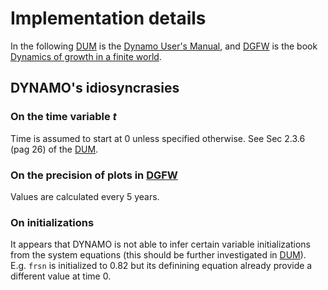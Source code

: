 # Implementation details

In the following [DUM] is the [Dynamo User's Manual][DUM], and [DGFW] is the book [Dynamics of growth in a finite world][DGFW].

## DYNAMO's idiosyncrasies

### On the time variable $t$
Time is assumed to start at $0$ unless specified otherwise. See Sec 2.3.6 (pag 26) of the [DUM].

### On the precision of plots in [DGFW]
Values are calculated every 5 years. 

### On initializations
It appears that DYNAMO is not able to infer certain variable initializations from the system equations (this should be further investigated in [DUM]).  
E.g. $\mathtt{frsn}$ is initialized to $0.82$ but its definining equation already provide a different value at time $0$. 

<!-- References -->
[DUM]: http://archive.org/details/dynamousersmanua00pugh "A. L. Pugh, DYNAMO user’s manual. 1963. Accessed: Nov. 17, 2021."
[DGFW]: http://archive.org/details/dynamicsofgrowth0000unse "Dynamics of growth in a finite world. Cambridge, Mass. : Wright-Allen Press, 1974. Accessed: Nov. 17, 2021."